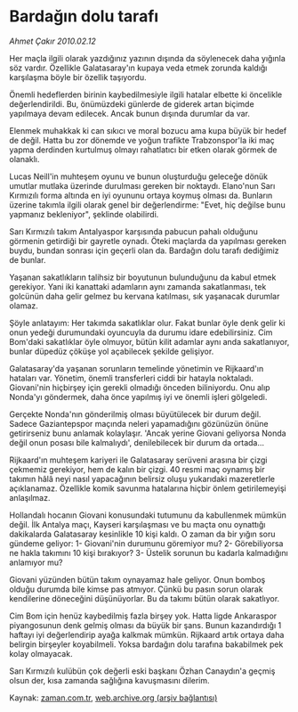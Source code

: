 # Bardağın dolu tarafı

*Ahmet Çakır 2010.02.12*

<tr><td class="metin" colspan="2" style="padding-top: 20px; padding-left: 5px; ">Her maçla ilgili olarak yazdığınız yazının dışında da söylenecek daha yığınla söz vardır. Özellikle Galatasaray'ın kupaya veda etmek zorunda kaldığı karşılaşma böyle bir özellik taşıyordu.</td></tr><tr><td class="metin" colspan="2" style="padding-top: 20px; padding-left: 5px; "><p> Önemli hedeflerden birinin kaybedilmesiyle ilgili hatalar elbette ki öncelikle değerlendirildi. Bu, önümüzdeki günlerde de giderek artan biçimde yapılmaya devam edilecek. Ancak bunun dışında durumlar da var.
<p> Elenmek muhakkak ki can sıkıcı ve moral bozucu ama kupa büyük bir hedef de değil. Hatta bu zor dönemde ve yoğun trafikte Trabzonspor'la iki maç yapma derdinden kurtulmuş olmayı rahatlatıcı bir etken olarak görmek de olanaklı.
<p> Lucas Neill'in muhteşem oyunu ve bunun oluşturduğu geleceğe dönük umutlar mutlaka üzerinde durulması gereken bir noktaydı. Elano'nun Sarı Kırmızılı forma altında en iyi oyununu ortaya koymuş olması da. Bunların üzerine takımla ilgili olarak genel bir değerlendirme: "Evet, hiç değilse bunu yapmanız bekleniyor", şeklinde olabilirdi.
<p> Sarı Kırmızılı takım Antalyaspor karşısında pabucun pahalı olduğunu görmenin getirdiği bir gayretle oynadı. Öteki maçlarda da yapılması gereken buydu, bundan sonrası için geçerli olan da. Bardağın dolu tarafı dediğimiz de bunlar.
<p> Yaşanan sakatlıkların talihsiz bir boyutunun bulunduğunu da kabul etmek gerekiyor. Yani iki kanattaki adamların aynı zamanda sakatlanması, tek golcünün daha gelir gelmez bu kervana katılması, sık yaşanacak durumlar olamaz.
<p> Şöyle anlatayım: Her takımda sakatlıklar olur. Fakat bunlar öyle denk gelir ki onun yedeği durumundaki oyuncuyla da durumu idare edebilirsiniz. Cim Bom'daki sakatlıklar öyle olmuyor, bütün kilit adamlar aynı anda sakatlanıyor, bunlar düpedüz çöküşe yol açabilecek şekilde gelişiyor.
<p> Galatasaray'da yaşanan sorunların temelinde yönetimin ve Rijkaard'ın hataları var. Yönetim, önemli transferleri ciddi bir hatayla noktaladı. Giovani'nin hiçbirşey için gerekli olmadığı önceden biliniyordu. Onu alıp Nonda'yı göndermek, daha önce yapılmış iyi ve önemli işleri gölgeledi.
<p> Gerçekte Nonda'nın gönderilmiş olması büyütülecek bir durum değil. Sadece Gaziantepspor maçında neleri yapamadığını gözünüzün önüne getirirseniz bunu anlamak kolaylaşır. 'Ancak yerine Giovani geliyorsa Nonda değil onun posası bile kalmalıydı', denilebilecek bir durum da ortada...
<p> Rijkaard'ın muhteşem kariyeri ile Galatasaray serüveni arasına bir çizgi çekmemiz gerekiyor, hem de kalın bir çizgi. 40 resmi maç oynamış bir takımın hâlâ neyi nasıl yapacağının belirsiz oluşu yukarıdaki mazeretlerle açıklanamaz. Özellikle komik savunma hatalarına hiçbir önlem getirilemeyişi anlaşılmaz.
<p> Hollandalı hocanın Giovani konusundaki tutumunu da kabullenmek mümkün değil. İlk Antalya maçı, Kayseri karşılaşması ve bu maçta onu oynattığı dakikalarda Galatasaray kesinlikle 10 kişi kaldı. O zaman da bir yığın soru gündeme geliyor: 1- Giovani'nin durumunu göremiyor mu? 2- Görebiliyorsa ne hakla takımını 10 kişi bırakıyor? 3- Üstelik sorunun bu kadarla kalmadığını anlamıyor mu?
<p> Giovani yüzünden bütün takım oynayamaz hale geliyor. Onun bomboş olduğu durumda bile kimse pas atmıyor. Çünkü bu pasın sorun olarak kendilerine döneceğini düşünüyorlar. Bu da takımı bütün olarak sakatlıyor.
<p> Cim Bom için henüz kaybedilmiş fazla birşey yok. Hatta ligde Ankaraspor piyangosunun denk gelmiş olması da büyük bir şans. Bunun kazandırdığı 1 haftayı iyi değerlendirip ayağa kalkmak mümkün. Rijkaard artık ortaya daha belirgin birşeyler koyabilmeli. Yoksa bardağın dolu tarafına bakabilmek pek kolay olmayacak.
<p> Sarı Kırmızılı kulübün çok değerli eski başkanı Özhan Canaydın'a geçmiş olsun der, kısa zamanda sağlığına kavuşmasını dilerim.<br/></p></p></p></p></p></p></p></p></p></p></p></p></p></td></tr>

Kaynak: [zaman.com.tr](http://zaman.com.tr/yazar.do?yazino=950800), [web.archive.org (arşiv bağlantısı)](http://web.archive.org/web/20100227052423/http://www.zaman.com.tr:80/yazar.do?yazino=950800)
